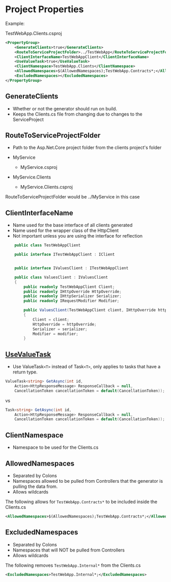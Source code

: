 # Project Properties

Example:

TestWebApp.Clients.csproj
``` xml
<PropertyGroup>
	<GenerateClients>true</GenerateClients>
	<RouteToServiceProjectFolder>../TestWebApp</RouteToServiceProjectFolder>
	<ClientInterfaceName>TestWebAppClient</ClientInterfaceName>
	<UseValueTask>true</UseValueTask>
	<ClientNamespace>TestWebApp.Clients</ClientNamespace>
	<AllowedNamespaces>$(AllowedNamespaces);TestWebApp.Contracts*;</AllowedNamespaces>
	<ExcludedNamespaces></ExcludedNamespaces>
</PropertyGroup>
```


## GenerateClients
  - Whether or not the generator should run on build.
  - Keeps the Clients.cs file from changing due to changes to the ServiceProject


## RouteToServiceProjectFolder
  - Path to the Asp.Net.Core project folder from the clients project's folder

- MyService
  - MyService.csproj
- MyService.Clients
  - MyService.Clients.csproj

RouteToServiceProjectFolder would be ../MyService in this case

## ClientInterfaceName
  - Name used for the base interface of all clients generated
  - Name used for the wrapper class of the HttpClient
  - Not important unless you are using the interface for reflection

``` c#
	public class TestWebAppClient

	public interface ITestWebAppClient : IClient


	public interface IValuesClient : ITestWebAppClient

	public class ValuesClient : IValuesClient
	{
		public readonly TestWebAppClient Client;
		public readonly IHttpOverride HttpOverride;
		public readonly IHttpSerializer Serializer;
		public readonly IRequestModifier Modifier;

		public ValuesClient(TestWebAppClient client, IHttpOverride httpOverride, IHttpSerializer serializer, IRequestModifier modifier)
		{
			Client = client;
			HttpOverride = httpOverride;
			Serializer = serializer;
			Modifier = modifier;
		}
```


## [UseValueTask](https://docs.microsoft.com/en-us/dotnet/csharp/programming-guide/concepts/async/async-return-types#generalized-async-return-types-and-valuetaskt)
  - Use ValueTask`<T>` instead of Task`<T>`, only applies to tasks that have a return type.

``` c#
ValueTask<string> GetAsync(int id,
	Action<HttpResponseMessage> ResponseCallback = null, 
	CancellationToken cancellationToken = default(CancellationToken));
```
vs 
``` c#
Task<string> GetAsync(int id,
	Action<HttpResponseMessage> ResponseCallback = null, 
	CancellationToken cancellationToken = default(CancellationToken));
```

## ClientNamespace
  - Namespace to be used for the Clients.cs


## AllowedNamespaces
  - Separated by Colons
  - Namespaces allowed to be pulled from Controllers that the generator is pulling the data from.
  - Allows wildcards


The following allows for `TestWebApp.Contracts*` to be included inside the Clients.cs
``` xml
<AllowedNamespaces>$(AllowedNamespaces);TestWebApp.Contracts*;</AllowedNamespaces>
```


## ExcludedNamespaces
  - Separated by Colons
  - Namespaces that will NOT be pulled from Controllers
  - Allows wildcards


The following removes `TestWebApp.Internal*` from the Clients.cs
``` xml
<ExcludedNamespaces>TestWebApp.Internal*;</ExcludedNamespaces>
```

